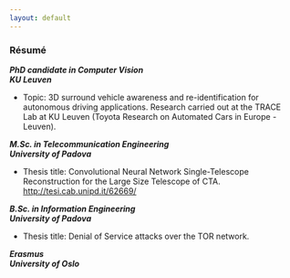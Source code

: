 ```yaml
---
layout: default
---
```


### Résumé

***PhD candidate in Computer Vision***<br>
***KU Leuven***

* Topic: 3D surround vehicle awareness and re-identification for autonomous driving applications. Research carried out at the TRACE Lab at KU Leuven (Toyota Research on Automated Cars in Europe - Leuven).

***M.Sc. in Telecommunication Engineering***<br>
***University of Padova***

* Thesis title: Convolutional Neural Network Single-Telescope Reconstruction for the Large Size Telescope of CTA. <http://tesi.cab.unipd.it/62669/>

***B.Sc. in Information Engineering***<br>
***University of Padova***

* Thesis title: Denial of Service attacks over the TOR network.

***Erasmus***<br>
***University of Oslo***
